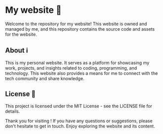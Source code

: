 # My website 👋

Welcome to the repository for my website! This website is owned and managed by me, and this repository contains the source code and assets for the website.

## About ℹ️

This is my personal website. It serves as a platform for showcasing my work, projects, and insights related to coding, programming, and technology. This website also provides a means for me to connect with the tech community and share knowledge.

## License 📝
This project is licensed under the MIT License - see the LICENSE file for details.

Thank you for visiting ! If you have any questions or suggestions, please don't hesitate to get in touch. Enjoy exploring the website and its content.


